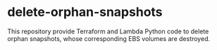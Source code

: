 # delete-orphan-snapshots
This repository provide Terraform and Lambda Python code to delete orphan snapshots, whose corresponding EBS volumes are destroyed.
